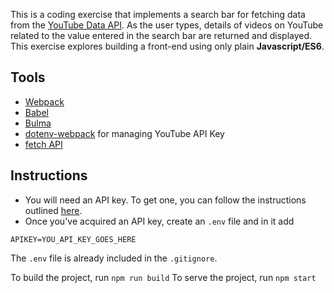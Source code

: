 This is a coding exercise that implements a search bar for fetching data from the [YouTube Data API](). As the user types, details of videos on YouTube related to the value entered in the search bar are returned and displayed. This exercise explores building a front-end using only plain **Javascript/ES6**.

## Tools

-   [Webpack]()
-   [Babel]()
-   [Bulma]()
-   [dotenv-webpack]() for managing YouTube API Key
-   [fetch API]()

## Instructions

-   You will need an API key. To get one, you can follow the instructions outlined [here](https://developers.google.com/youtube/v3/getting-started).
-   Once you've acquired an API key, create an `.env` file and in it add

```
APIKEY=YOU_API_KEY_GOES_HERE
```

The `.env` file is already included in the `.gitignore`.

To build the project, run `npm run build`
To serve the project, run `npm start`

